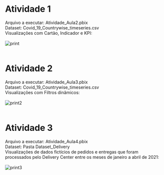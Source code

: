 # Atividade 1
Arquivo a executar: Atividade_Aula2.pbix<br>
Dataset: Covid_19_Countrywise_timeseries.csv<br>
Visualizações com Cartão, Indicador e KPI:<br><br>
![print](https://user-images.githubusercontent.com/94374033/214334251-98ccf893-d2b7-4d61-aa4e-99983007886a.png)<br><br>
# Atividade 2
Arquivo a executar: Atividade_Aula3.pbix<br>
Dataset: Covid_19_Countrywise_timeseries.csv<br>
Visualizações com Filtros dinâmicos:<br><br>
![print2](https://user-images.githubusercontent.com/94374033/214334290-224b42ba-264e-4ff0-856b-d00def417f81.png)<br><br>
# Atividade 3
Arquivo a executar: Atividade_Aula4.pbix<br>
Dataset: Pasta Dataset_Delivery<br>
Visualizações de dados fictícios de pedidos e entregas que foram processados pelo Delivery Center entre os meses de janeiro a abril de 2021:<br><br>
![print3](https://user-images.githubusercontent.com/94374033/214980401-3a20df47-f7c6-4019-bff2-860117d65c80.png)<br><br>
